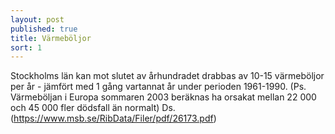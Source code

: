 ```yaml
---
layout: post
published: true
title: Värmeböljor
sort: 1
---
```




Stockholms län kan mot slutet av århundradet drabbas av 10-15 värmeböljor per år - jämfört med 1 gång vartannat år under perioden 1961-1990. (Ps. Värmeböljan i Europa sommaren 2003 beräknas ha orsakat mellan 22 000 och 45 000 fler dödsfall än normalt) Ds. (https://www.msb.se/RibData/Filer/pdf/26173.pdf)
